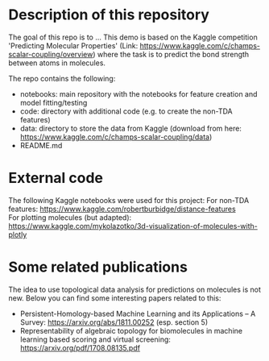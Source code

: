 # Description of this repository
The goal of this repo is to ...
This demo is based on the Kaggle competition 'Predicting Molecular Properties' (Link: https://www.kaggle.com/c/champs-scalar-coupling/overview) where the task is to predict the bond strength between atoms in molecules.

The repo contains the following:

* notebooks: main repository with the notebooks for feature creation and model fitting/testing
* code: directory with additional code (e.g. to create the non-TDA features)
* data: directory to store the data from Kaggle (download from here: https://www.kaggle.com/c/champs-scalar-coupling/data)
* README.md


# External code
The following Kaggle notebooks were used for this project:
For non-TDA features: https://www.kaggle.com/robertburbidge/distance-features <br>
For plotting molecules (but adapted): https://www.kaggle.com/mykolazotko/3d-visualization-of-molecules-with-plotly

# Some related publications
The idea to use topological data analysis for predictions on molecules is not new. Below you can find some interesting papers related to this:

* Persistent-Homology-based Machine Learning and its Applications – A Survey: https://arxiv.org/abs/1811.00252 (esp. section 5)
* Representability of algebraic topology for biomolecules in machine learning based scoring and virtual screening: https://arxiv.org/pdf/1708.08135.pdf
